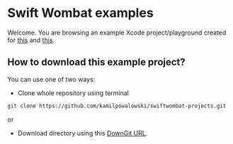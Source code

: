 # Swift Wombat examples

Welcome. You are browsing an example Xcode project/playground created for [this](https://swiftwombat.com/how-to-control-swiftui-image-resize-zones-with-capinsets/) and [this](ttps://swiftwombat.com/how-to-use-zstack-to-create-a-chat-bubble-in-swiftui/).

## How to download this example project?

You can use one of two ways:

- Clone whole repository using terminal

```bash
git clone https://github.com/kamilpowalowski/swiftwombat-projects.git
```

or

- Download directory using this [DownGit URL](https://downgit.github.io/#/home?url=https://github.com/kamilpowalowski/swiftwombat-projects/tree/main/ChatBubble).
